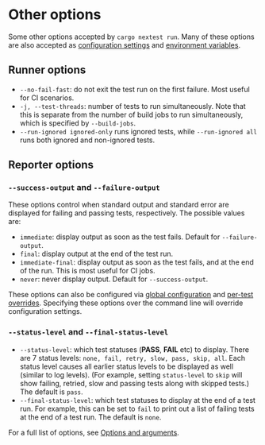 # Other options

Some other options accepted by `cargo nextest run`. Many of these options are also accepted as [configuration settings](configuration.md) and [environment variables](env-vars.md).

## Runner options

* `--no-fail-fast`: do not exit the test run on the first failure. Most useful for CI scenarios.
* `-j, --test-threads`: number of tests to run simultaneously. Note that this is separate from the number of build jobs to run simultaneously, which is specified by `--build-jobs`.
* `--run-ignored ignored-only` runs ignored tests, while `--run-ignored all` runs both ignored and non-ignored tests.

## Reporter options

### `--success-output` and `--failure-output`

These options control when standard output and standard error are displayed for failing and passing tests, respectively. The possible values are:
  * `immediate`: display output as soon as the test fails. Default for `--failure-output`.
  * `final`: display output at the end of the test run.
  * `immediate-final`: display output as soon as the test fails, and at the end of the run. This is most useful for CI jobs.
  * `never`: never display output. Default for `--success-output`.

These options can also be configured via [global configuration](configuration.md) and [per-test overrides](per-test-overrides.md). Specifying these options over the command line will override configuration settings.

### `--status-level` and `--final-status-level`

* `--status-level`: which test statuses (**PASS**, **FAIL** etc) to display. There are 7 status levels: `none, fail, retry, slow, pass, skip, all`. Each status level causes all earlier status levels to be displayed as well (similar to log levels). (For example, setting `status-level` to `skip` will show failing, retried, slow and passing tests along with skipped tests.) The default is `pass`.
* `--final-status-level`: which test statuses to display at the end of a test run. For example, this can be set to `fail` to print out a list of failing tests at the end of a test run. The default is `none`.

For a full list of options, see [Options and arguments](running.md#options-and-arguments).
